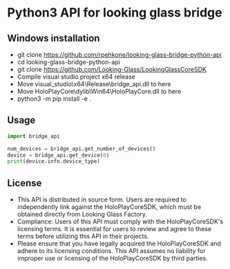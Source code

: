 # Python3 API for looking glass bridge

## Windows installation
- git clone https://github.com/rpehkone/looking-glass-bridge-python-api
- cd looking-glass-bridge-python-api
- git clone https://github.com/Looking-Glass/LookingGlassCoreSDK
- Compile visual studio project x64 release
- Move visual_studio\x64\Release\bridge_api.dll to here
- Move HoloPlayCore\dylib\Win64\HoloPlayCore.dll to here
- python3 -m pip install -e .

## Usage
```python
import bridge_api

num_devices = bridge_api.get_number_of_devices()
device = bridge_api.get_device(0)
print(device.info.device_type)
```

## License
- This API is distributed in source form. Users are required to independently link against the HoloPlayCoreSDK, which must be obtained directly from Looking Glass Factory.
- Compliance: Users of this API must comply with the HoloPlayCoreSDK's licensing terms. It is essential for users to review and agree to these terms before utilizing this API in their projects.
- Please ensure that you have legally acquired the HoloPlayCoreSDK and adhere to its licensing conditions. This API assumes no liability for improper use or licensing of the HoloPlayCoreSDK by third parties.
